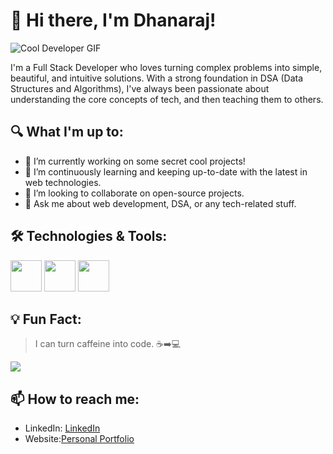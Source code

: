 # 👋 Hi there, I'm Dhanaraj!

![Cool Developer GIF](https://i.pinimg.com/originals/06/60/ef/0660efe82fa3da42ed56eef013171835.gif)

I'm a Full Stack Developer who loves turning complex problems into simple, beautiful, and intuitive solutions. With a strong foundation in DSA (Data Structures and Algorithms), I've always been passionate about understanding the core concepts of tech, and then teaching them to others.

## 🔍 What I'm up to:

- 🔭 I’m currently working on some secret cool projects!
- 🌱 I’m continuously learning and keeping up-to-date with the latest in web technologies.
- 👯 I’m looking to collaborate on open-source projects.
- 💬 Ask me about web development, DSA, or any tech-related stuff.

## 🛠️ Technologies & Tools:


<img src ="https://cdn-icons-png.flaticon.com/512/919/919825.png" style ="height:50px; width:50px"/>
<img src="https://cdn3.iconfinder.com/data/icons/logos-and-brands-adobe/512/267_Python-512.png" style ="height:50px; width:50px"/>
<img src = "https://cdn.iconscout.com/icon/free/png-256/free-java-60-1174953.png"  style ="height:50px; width:50px">


## 💡 Fun Fact:

> I can turn caffeine into code. ☕➡️💻


<img src= "https://media4.giphy.com/media/fAcQ7d1Hnx2XlY6SMe/200w.gif?cid=82a1493b9l9picqjmauu071im5ps77fq7a7kp5bjd671dsmg&ep=v1_gifs_related&rid=200w.gif&ct=s"   style ="height:130 px; width:80 px"/>

## 📫 How to reach me:


- LinkedIn: [LinkedIn](https://in.linkedin.com/in/dhanaraj-appu-7a6147138)
- Website:[Personal Portfolio](https://dhanarajappu456.github.io/website/)


